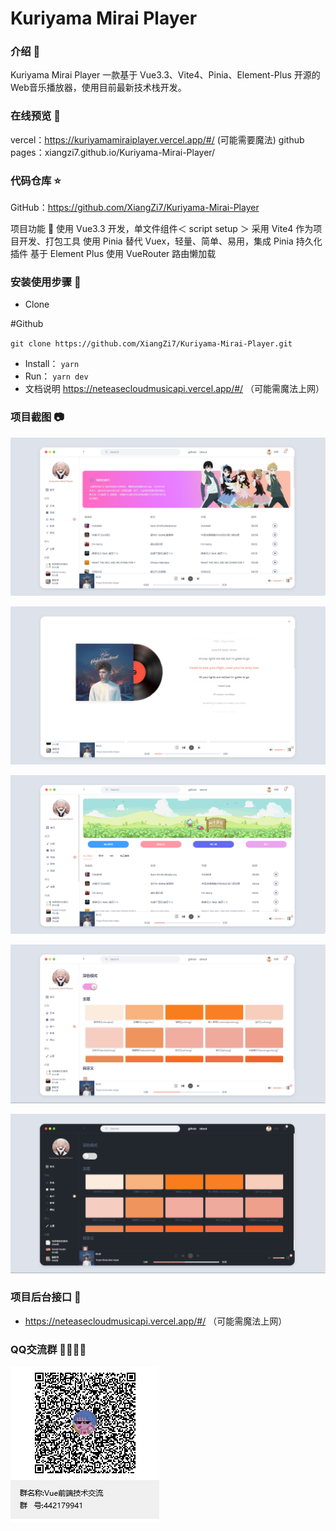 # Kuriyama Mirai Player

### 介绍 📖

Kuriyama Mirai Player 一款基于 Vue3.3、Vite4、Pinia、Element-Plus 开源的Web音乐播放器，使用目前最新技术栈开发。

### 在线预览 👀

vercel：https://kuriyamamiraiplayer.vercel.app/#/ (可能需要魔法)
github pages：xiangzi7.github.io/Kuriyama-Mirai-Player/


### 代码仓库 ⭐

GitHub：https://github.com/XiangZi7/Kuriyama-Mirai-Player

项目功能 🔨
使用 Vue3.3 开发，单文件组件＜ script setup ＞
采用 Vite4 作为项目开发、打包工具
使用 Pinia 替代 Vuex，轻量、简单、易用，集成 Pinia 持久化插件
基于 Element Plus
使用 VueRouter 路由懒加载

### 安装使用步骤 📔

* Clone

#Github

`git clone https://github.com/XiangZi7/Kuriyama-Mirai-Player.git`

* Install：
  `yarn`
* Run：
  `yarn dev`
* 文档说明
  https://neteasecloudmusicapi.vercel.app/#/  （可能需魔法上网）

### 项目截图 📷

![1686722338917](image/README/1686722338917.png)

![1686722358440](image/README/1686722358440.png)

![1686722368781](image/README/1686722368781.png)

![1686722421686](image/README/1686722421686.png)

![1686722435660](image/README/1686722435660.png)

### 项目后台接口 🧩

* https://neteasecloudmusicapi.vercel.app/#/  （可能需魔法上网）

### QQ交流群 👨‍👨‍👦‍👦

![1686722147442](image/README/1686722147442.png)
